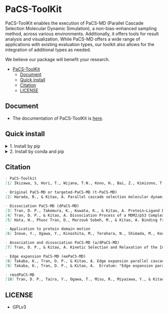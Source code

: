 # PaCS-ToolKit

PaCS-ToolKit enables the execution of PaCS-MD (Parallel Cascade Selection Molecular Dynamic Simulation), a non-bias-enhanced sampling method, across various environments. Additionally, it offers tools for result analysis and visualization.
While PaCS-MD offers a wide range of applications with existing evaluation types, our toolkit also allows for the integration of additional types as needed.

We believe our package will benefit your research.

- [PaCS-ToolKit](#pacs-toolkit)
  - [Document](#document)
  - [Quick install](#quick-install)
  - [Citation](#citation)
  - [LICENSE](#license)


## Document
- The documentation of PaCS-ToolKit is [here](https://kitaolab.github.io/PaCS-Toolkit/).

## Quick install

<details><summary> 1. Install by pip </summary>

~~~shell
# Install all feautres of PaCS-ToolKit
pip install "git+https://github.com/Kitaolab/PaCS-Toolkit.git#egg=pacs[all]"
~~~

see [document](https://kitaolab.github.io/PaCS-Toolkit/) for more information.

</details>


<details><summary> 2. Install by conda and pip </summary>

~~~shell
conda create -n pacs "python>=3.7" -y
conda activate pacs

# Install all features of PaCS-ToolKit
pip install "git+https://github.com/Kitaolab/PaCS-Toolkit.git#egg=pacs[all]"
~~~

see [document](https://kitaolab.github.io/PaCS-Toolkit/) for more information.

</details>


## Citation
~~~markdown
- PaCS-Toolkit
[1] Ikizawa, S, Hori, T., Wijana, T.N., Kono, H., Bai, Z., Kimizono, T., Lu, W., Tran, D.P., & Kitao, A. PaCS-Toolkit: Optimized software utilities for parallel cascade selection molecular dynamics (PaCS-MD) simulations and subsequent analyses. J. Phys. Chem. B. 128, 15, 3631-3642 (2024). https://doi.org/10.1021/acs.jpcb.4c01271

- Original PaCS-MD or targeted-PaCS-MD (t-PaCS-MD)
[2] Harada, R., & Kitao, A. Parallel cascade selection molecular dynamics (PaCS-MD) to generate conformational transition pathway. J. Chem. Phys. 139, 035103 (2013). https://doi.org/10.1063/1.4813023

- Dissociation PaCS-MD (dPaCS-MD)
[3] Tran, D. P., Takemura, K., Kuwata, K., & Kitao, A. Protein–Ligand Dissociation Simulated by Parallel Cascade Selection Molecular Dynamics. J. Chem. Theory Comput. 14, 404–417 (2018). https://doi.org/10.1021/acs.jctc.7b00504
[4] Tran, D. P., & Kitao, A. Dissociation Process of a MDM2/p53 Complex Investigated by Parallel Cascade Selection Molecular Dynamics and the Markov State Model. J. Phys. Chem. B , 123, 11, 2469–2478 (2019). https://doi.org/10.1021/acs.jpcb.8b10309
[5] Hata, H., Phuoc Tran, D., Marzouk Sobeh, M., & Kitao, A. Binding free energy of protein/ligand complexes calculated using dissociation Parallel Cascade Selection Molecular Dynamics and Markov state model. Biophysics and Physicobiology, 18, 305–31 (2021). https://doi.org/10.2142/biophysico.bppb-v18.037

- Application to protein domain motion
[6] Inoue, Y., Ogawa, Y., Kinoshita, M., Terahara, N., Shimada, M., Kodera, N., Ando, T., Namba, K., Kitao, A., Imada, K., & Minamino, T. Structural Insights into the Substrate Specificity Switch Mechanism of the Type III Protein Export Apparatus. Structure, 27 , 965-976 (2019). https://doi.org/10.1016/j.str.2019.03.017

- Association and dissociation PaCS-MD (a/dPaCS-MD)
[7] Tran, D. P., & Kitao, A. Kinetic Selection and Relaxation of the Intrinsically Disordered Region of a Protein upon Binding. J. Chem. Theory Comput. 16, 2835–2845 (2020). https://doi.org/10.1021/acs.jctc.9b01203

- Edge expansion PaCS-MD (eePaCS-MD)
[8] Takaba, K., Tran, D. P., & Kitao, A. Edge expansion parallel cascade selection molecular dynamics simulation for investigating large-amplitude collective motions of proteins. J. Chem. Phys. 152, 225101 (2020). https://doi.org/10.1063/5.0004654
[9] Takaba, K., Tran, D. P., & Kitao, A.  Erratum: "Edge expansion parallel cascade selection molecular dynamics simulation for investigating large-amplitude collective motions of proteins" [J. Chem. Phys. 152, 225101 (2020)]. . J. Chem. Phys. 153, 179902 (2020). https://doi.org/10.1063/5.0032465

- rmsdPaCS-MD
[10] Tran, D. P., Taira, Y., Ogawa, T., Misu, R., Miyazawa, Y., & Kitao, A. Inhibition of the hexamerization of SARS-CoV-2 endoribonuclease and modeling of RNA structures bound to the hexamer. Sci Rep 12, 3860 (2022). https://doi.org/10.1038/s41598-022-07792-2
~~~


## LICENSE
- GPLv3
